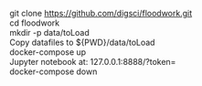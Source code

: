 git clone https://github.com/digsci/floodwork.git  
cd floodwork  
mkdir -p data/toLoad  
Copy datafiles to ${PWD}/data/toLoad  
docker-compose up  
Jupyter notebook at: 127.0.0.1:8888/?token=<token id genersted by jupyter notebook startup>  
docker-compose down  
